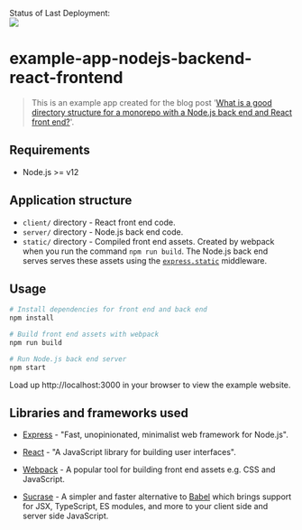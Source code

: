 Status of Last Deployment:<br>
<img src="https://github.com/vladashvch/example-app-nodejs-backend-react-frontend/actions/workflows/Node_js_CI/badge.svg?branch=master"><br>


# example-app-nodejs-backend-react-frontend

> This is an example app created for the blog post '[What is a good directory structure for a monorepo with a Node.js back end and React front end?](https://simonplend.com/what-is-a-good-directory-structure-for-a-monorepo-with-a-node-js-back-end-and-react-front-end/)'.

## Requirements

- Node.js >= v12

## Application structure

- `client/` directory - React front end code.
- `server/` directory - Node.js back end code.
- `static/` directory - Compiled front end assets. Created by webpack when you run the
command `npm run build`. The Node.js back end serves serves these assets using the
[`express.static`](https://expressjs.com/en/starter/static-files.html#serving-static-files-in-express) middleware.

## Usage

```bash
# Install dependencies for front end and back end
npm install

# Build front end assets with webpack
npm run build

# Run Node.js back end server
npm start
```

Load up http://localhost:3000 in your browser to view the example website.

## Libraries and frameworks used

- [Express](https://expressjs.com/) - "Fast, unopinionated, minimalist web framework for Node.js".

- [React](https://reactjs.org/) - "A JavaScript library for building user interfaces".

- [Webpack](https://www.npmjs.com/package/webpack) - A popular tool for building
front end assets e.g. CSS and JavaScript.

- [Sucrase](https://www.npmjs.com/package/sucrase) - A simpler and faster
alternative to [Babel](https://babeljs.io/) which brings support
for JSX, TypeScript, ES modules, and more to your client side and server side
JavaScript.
